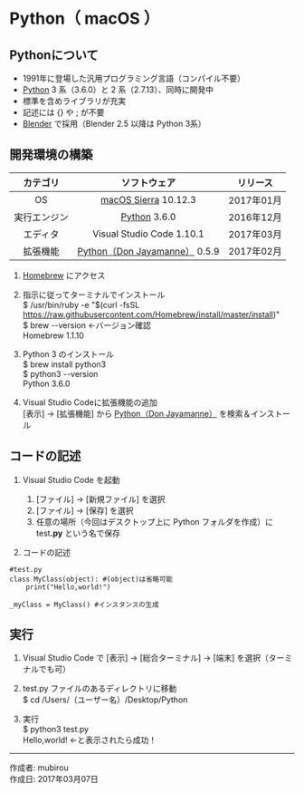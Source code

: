 # Python（ macOS ）

## Pythonについて

* 1991年に登場した汎用プログラミング言語（コンパイル不要）
* [Python](https://ja.wikipedia.org/wiki/Python) 3 系（3.6.0）と 2 系（2.7.13）、同時に開発中
* 標準を含めライブラリが充実
* 記述には {} や ; が不要
* [Blender](https://ja.wikipedia.org/wiki/Blender) で採用（Blender 2.5 以降は Python 3系）

## 開発環境の構築

|カテゴリ|ソフトウェア|リリース|
|:--:|:--:|:--:|
|OS|[macOS Sierra](https://ja.wikipedia.org/wiki/MacOS_Sierra) 10.12.3|2017年01月|
|実行エンジン|[Python](https://ja.wikipedia.org/wiki/Python) 3.6.0|2016年12月|
|エディタ|Visual Studio Code 1.10.1|2017年03月|
|拡張機能|[Python（Don Jayamanne）](https://github.com/DonJayamanne/pythonVSCode) 0.5.9|2017年02月|

1. [Homebrew](https://brew.sh/index_ja.html) にアクセス

1. 指示に従ってターミナルでインストール  
    $ /usr/bin/ruby -e "$(curl -fsSL https://raw.githubusercontent.com/Homebrew/install/master/install)"  
    $ brew --version ←バージョン確認  
    Homebrew 1.1.10

1. Python 3 のインストール  
    $ brew install python3  
    $ python3 --version  
    Python 3.6.0

1. Visual Studio Codeに拡張機能の追加  
    [表示] → [拡張機能] から [Python（Don Jayamanne）](https://github.com/DonJayamanne/pythonVSCode) を検索＆インストール

## コードの記述

1. Visual Studio Code を起動
    1. [ファイル] → [新規ファイル] を選択
    1. [ファイル] → [保存] を選択
    1. 任意の場所（今回はデスクトップ上に Python フォルダを作成）に test<b>.py</b> という名で保存  

1. コードの記述
```
#test.py
class MyClass(object): #(object)は省略可能
    print("Hello,world!")

_myClass = MyClass() #インスタンスの生成
```

## 実行

1. Visual Studio Code で [表示] → [総合ターミナル] → [端末] を選択（ターミナルでも可）

1. test.py ファイルのあるディレクトリに移動  
$ cd /Users/（ユーザー名）/Desktop/Python

1. 実行  
$ python3 test.py  
Hello,world! ←と表示されたら成功！

***
作成者: mubirou  
作成日: 2017年03月07日
